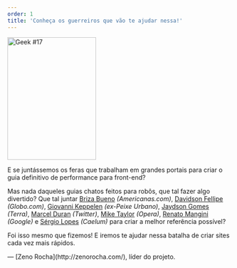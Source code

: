 ```yaml
---
order: 1
title: 'Conheça os guerreiros que vão te ajudar nessa!'
---
```


<div class="img-left">
  <img id="geek-17" class="icos-geek" src="https://browserdiet.com/en/assets/img/17.png" alt="Geek #17" width="199" height="275" />
</div>

E se juntássemos os feras que trabalham em grandes portais para criar o guia definitivo de performance para front-end?

Mas nada daqueles guias chatos feitos para robôs, que tal fazer algo divertido? Que tal juntar [Briza Bueno](http://www.brizabueno.com/) *(Americanas.com)*, [Davidson Fellipe](https://github.com/davidsonfellipe) *(Globo.com)*, [Giovanni Keppelen](https://github.com/keppelen) *(ex-Peixe Urbano)*, [Jaydson Gomes](https://github.com/jaydson) *(Terra)*, [Marcel Duran](https://github.com/marcelduran) *(Twitter)*, [Mike Taylor](https://github.com/miketaylr) *(Opera)*, [Renato Mangini](https://github.com/mangini) *(Google)* e [Sérgio Lopes](http://sergiolopes.org) *(Caelum)* para criar a melhor referência possível?

Foi isso mesmo que fizemos! E iremos te ajudar nessa batalha de criar sites cada vez mais rápidos.

<p class="project-leader">&mdash; [Zeno Rocha](http://zenorocha.com/), líder do projeto.</p>

